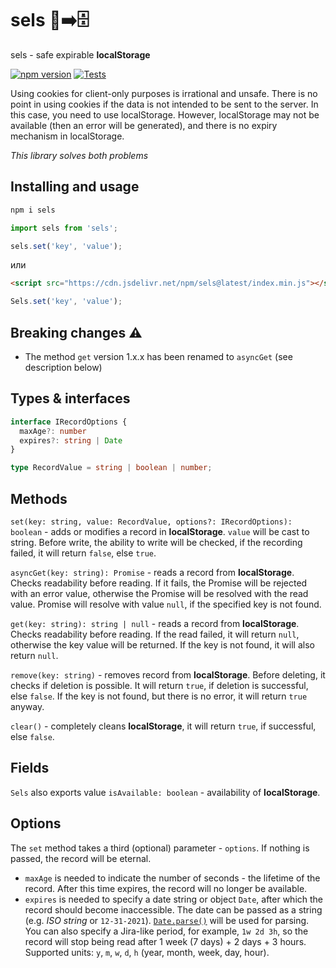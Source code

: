 # sels 🍪➡️🗄
sels - safe expirable **localStorage**

[![npm version](https://badge.fury.io/js/sels.svg)](https://www.npmjs.com/package/sels)
[![Tests](https://github.com/yungvldai/sels/actions/workflows/main.yml/badge.svg)](https://github.com/yungvldai/sels/actions/workflows/main.yml)

Using cookies for client-only purposes is irrational and unsafe. There is no point in using cookies if the data is not intended to be sent to the server. In this case, you need to use localStorage. However, localStorage may not be available (then an error will be generated), and there is no expiry mechanism in localStorage.

*This library solves both problems*

## Installing and usage

```bash
npm i sels
```

```js
import sels from 'sels';

sels.set('key', 'value');
```

или

```html
<script src="https://cdn.jsdelivr.net/npm/sels@latest/index.min.js"></script>
```
```js
Sels.set('key', 'value');
```

## Breaking changes ⚠️

 - The method `get` version 1.x.x has been renamed to `asyncGet` (see description below)

## Types & interfaces

```ts
interface IRecordOptions {
  maxAge?: number
  expires?: string | Date
}

type RecordValue = string | boolean | number;
```

## Methods

`set(key: string, value: RecordValue, options?: IRecordOptions): boolean` - adds or modifies a record in **localStorage**. `value` will be cast to string. 
Before write, the ability to write will be checked, if the recording failed, it will return `false`, else `true`.

`asyncGet(key: string): Promise` - reads a record from **localStorage**. Checks readability before reading. If it fails, the Promise will be rejected with an error value, otherwise the Promise will be resolved with the read value. Promise will resolve with value `null`, if the specified key is not found.

`get(key: string): string | null` - reads a record from **localStorage**. Checks readability before reading. If the read failed, it will return `null`, otherwise the key value will be returned. If the key is not found, it will also return `null`.

`remove(key: string)` - removes record from **localStorage**. Before deleting, it checks if deletion is possible. It will return `true`, if deletion is successful, else `false`. 
If the key is not found, but there is no error, it will return `true` anyway.

`clear()` - completely cleans **localStorage**, it will return `true`, if successful, else `false`.

## Fields

`Sels` also exports value `isAvailable: boolean` - availability of **localStorage**.

## Options 

The `set` method takes a third (optional) parameter - `options`. If nothing is passed, the record will be eternal.

 - `maxAge` is needed to indicate the number of seconds - the lifetime of the record. After this time expires, the record will no longer be available.
 - `expires` is needed to specify a date string or object `Date`, after which the record should become inaccessible. 
The date can be passed as a string (e.g. *ISO string* or `12-31-2021`). [`Date.parse()`](https://developer.mozilla.org/en-US/docs/Web/JavaScript/Reference/Global_Objects/Date/parse) will be used for parsing.
You can also specify a Jira-like period, for example, `1w 2d 3h`, so the record will stop being read after 1 week (7 days) + 2 days + 3 hours. Supported units: `y`, `m`, `w`, `d`, `h` (year, month, week, day, hour).



